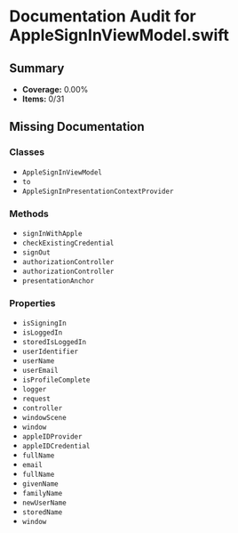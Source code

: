 # Documentation Audit for AppleSignInViewModel.swift

## Summary

- **Coverage:** 0.00%
- **Items:** 0/31

## Missing Documentation

### Classes
- `AppleSignInViewModel`
- `to`
- `AppleSignInPresentationContextProvider`

### Methods
- `signInWithApple`
- `checkExistingCredential`
- `signOut`
- `authorizationController`
- `authorizationController`
- `presentationAnchor`

### Properties
- `isSigningIn`
- `isLoggedIn`
- `storedIsLoggedIn`
- `userIdentifier`
- `userName`
- `userEmail`
- `isProfileComplete`
- `logger`
- `request`
- `controller`
- `windowScene`
- `window`
- `appleIDProvider`
- `appleIDCredential`
- `fullName`
- `email`
- `fullName`
- `givenName`
- `familyName`
- `newUserName`
- `storedName`
- `window`
